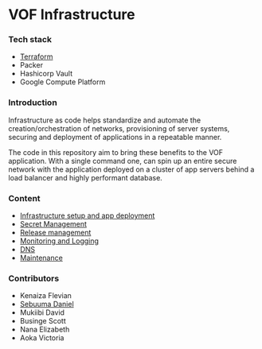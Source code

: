 # VOF Infrastructure 


### Tech stack

- [Terraform](http://www.terraform.org)
- Packer
- Hashicorp Vault
- Google Compute Platform


### Introduction

Infrastructure as code helps standardize and automate the creation/orchestration of networks, provisioning of server systems, securing and deployment of  applications in a repeatable manner.

The code in this repository aim to bring these benefits to the VOF application. With a single command one, can spin up an entire secure network with the application deployed on a cluster of app servers behind a load balancer and highly performant database. 


### Content

- [Infrastructure setup and app deployment](docs/infrastructure.md)
- [Secret Management](docs/secret_management.md)
- [Release management](docs/release.md)
- [Monitoring and Logging](docs/monitoring_logging.md)
- [DNS](docs/dns.md)
- [Maintenance](docs/maintenance.md)

### Contributors

- Kenaiza Flevian
- [Sebuuma Daniel](https://www.github.com/Sprojects)
- Mukiibi David
- Businge Scott
- Nana Elizabeth
- Aoka Victoria